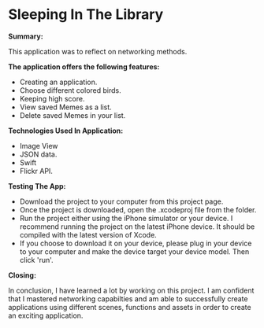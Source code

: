 # Sleeping In The Library

**Summary:**

This application was to reflect on networking methods.

**The application offers the following features:**

* Creating an application.
* Choose different colored birds.
* Keeping high score.
* View saved Memes as a list.
* Delete saved Memes in your list.

**Technologies Used In Application:**
* Image View
* JSON data.
* Swift
* Flickr API.


**Testing The App:**
* Download the project to your computer from this project page.
* Once the project is downloaded, open the .xcodeproj file from the folder.
* Run the project either using the iPhone simulator or your device. I recommend running the project on the latest iPhone device. It should be compiled with the latest version of Xcode.
* If you choose to download it on your device, please plug in your device to your computer and make the device target your device model. Then click 'run'.

**Closing:**

In conclusion, I have learned a lot by working on this project. I am confident that I mastered networking capabilties and am able to successfully create applications using different scenes, functions and assets in order to create an exciting application.
